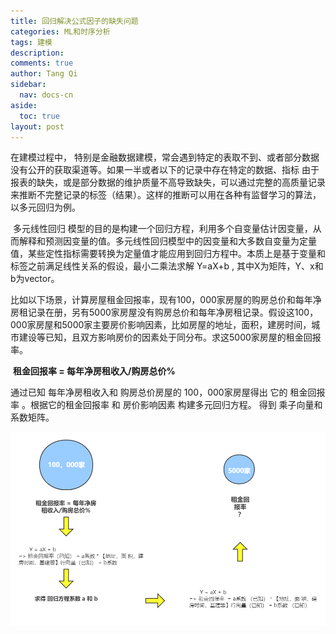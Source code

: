 ```yaml
---
title: 回归解决公式因子的缺失问题
categories: ML和时序分析
tags: 建模
description: 
comments: true
author: Tang Qi
sidebar:
  nav: docs-cn
aside:
  toc: true
layout: post
---
```




在建模过程中， 特别是金融数据建模，常会遇到特定的表取不到、或者部分数据没有公开的获取渠道等。如果一半或者以下的记录中存在特定的数据、指标 由于报表的缺失，或是部分数据的维护质量不高导致缺失，可以通过完整的高质量记录 来推断不完整记录的标签（结果）。这样的推断可以用在各种有监督学习的算法，以多元回归为例。

<!--more-->

​	多元线性回归 模型的目的是构建一个回归方程，利用多个自变量估计因变量，从而解释和预测因变量的值。多元线性回归模型中的因变量和大多数自变量为定量值，某些定性指标需要转换为定量值才能应用到回归方程中。本质上是基于变量和标签之前满足线性关系的假设，最小二乘法求解 Y=aX+b , 其中X为矩阵，Y、x和b为vector。

​	比如以下场景，计算房屋租金回报率，现有100，000家房屋的购房总价和每年净房租记录在册，另有5000家房屋没有购房总价和每年净房租记录。假设这100，000家房屋和5000家主要房价影响因素，比如房屋的地址，面积，建房时间，城市建设等已知，且双方影响房价的因素处于同分布。求这5000家房屋的租金回报率。


​																**租金回报率 = 每年净房租收入/购房总价%**


通过已知 每年净房租收入和 购房总价房屋的 100，000家房屋得出 它的 租金回报率 。根据它的租金回报率 和 房价影响因素 构建多元回归方程。 得到 乘子向量和系数矩阵。

![img](https://github.com/iqgnat/iqgnat.github.io/raw/master/assets/images/2020-07-19-Multiple%20Regression/processforMR.png)









 











